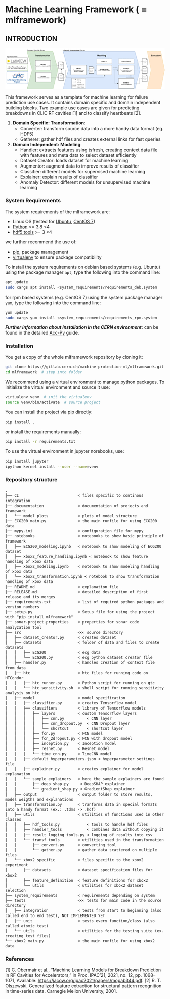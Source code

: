 

# Machine Learning Framework ( = mlframework)
## INTRODUCTION

![Framework overview](documentation/ml_framework_overview.png)

This framework serves as a template for machine learning for failure prediction use cases.
It contains domain specific and domain independent building blocks.
Two example use cases are given for predicting breakdowns in CLIC RF cavities [1] and to classify heartbeats [2].

1) **Domain Specific: Transformation**:
   * Converter: transform source data into a more handy data format (eg. HDF5)
   * Gatherer: gather hdf files and creates external links for fast queries
2) **Domain Independent: Modeling**:
   * Handler: extracts features using tsfresh, creating context data file with features and meta data to select dataset efficiently
   * Dataset Creator: loads dataset for machine learning
   * Augmentor: augment data to improve results of classifier
   * Classifier: different models for supervised machine learning
   * Explainer: explain results of classifier
   * Anomaly Detector: different models for unsupervised machine learning
   
### System Requirements
The system requirements of the mlframework are:
- Linux OS (tested for [Ubuntu](https://ubuntu.com/download/desktop), [CentOS 7](https://www.centos.org/))
- [Python](https://www.python.org/) >= 3.8 <4
- [hdf5 tools](https://support.hdfgroup.org/HDF5/doc/RM/Tools/) >= 3 <4

we further recommend the use of:
- [pip](https://pip.pypa.io/en/stable/installation/), package management
- [virtualenv](https://virtualenv.pypa.io/en/latest/) to ensure package compatibility

To install the system requirements on debian based systems (e.g. Ubuntu) using the package manager `apt`, type the following into the command line:
```bash
apt update
sudo xargs apt install <system_requirements/requirements_deb.system
```
for rpm based systems (e.g. CentOS 7) using the system package manager `yum`, type the following into the command line:
```bash
yum update
sudo xargs yum install <system_requirements/requirements_rpm.system
```
***Further information about installation in the CERN environment:*** 
can be found in the detailed [Acc-Py](https://wikis.cern.ch/display/ACCPY/Getting+started+with+Acc-Py) guide.

### Installation
You get a copy of the whole mlframework repository by cloning it:
```bash
git clone https://gitlab.cern.ch/machine-protection-ml/mlframework.git  # Clone the gitlab project
cd mlframework  # step into folder
```
We recommend using a virtual environment to manage python packages. To initialize the virtual environment and source it
use:
```bash
virtualenv venv  # init the virtualenv
source venv/bin/activate  # source project
```
You can install the project via pip directly: 
```bash
pip install .
```
or install the requirements manually:
```bash
pip install -r requirements.txt
```
To use the virtual environment in jupyter norebooks, use:
```bash
pip install jupyter
ipython kernel install --user --name=venv
```

### Repository structure
```angular2html ( cleanpy .; tree -A -I "__init__.py|venv|__pycache__|log_files")
.
├── CI                          < files specific to continous integration
├── documentation               < documentation of projects and framework
│   └── model_plots             < plots of model structure
├── ECG200_main.py              < the main runfile for using ECG200 data
├── mypy.ini                    < configuration file for mypy
├── notebooks                   < notebooks to show basic principle of framework
│   ├── ECG200_modeling.ipynb   < notebook to show modeling of ECG200 dataset
│   ├── xbox2_feature_handling.ipynb < notebook to show feature handling of xbox data
│   ├── xbox2_modeling.ipynb    < notebook to show modeling handling of xbox data
│   └── xbox2_transformation.ipynb < notebook to show transformation handling of xbox data
├── README.md                   < explanation file
├── RELEASE.md                  < detailed description of first release and its merges
├── requirements.txt            < list of required python packages and version numbers  
├── setup.py                    < Setup file for using the project with "pip install mlframework"
├── sonar-project.properties    < properties for sonar code analyzation tool
├── src                         <<< source directory
│   ├── dataset_creator.py      < creates dataset
│   ├── datasets                < folder of data and files to create datasets
│   │   ├── ECG200              < ecg data
│   │   └── ECG200.py           < ecg python dataset creator file
│   ├── handler.py              < handles creation of context file from data
│   ├── htc                     < htc files for running code on HTCondor
│   │   ├── htc_runner.py       < Python script for running on gtc   
│   │   └── htc_sensitivity.sh  < shell script for running sensitivity analysis on htc
│   ├── model                   < model specification
│   │   ├── classifier.py       < creates Tensorflow model
│   │   ├── classifiers         < library of Tensorflow models
│   │   │   ├── layers          < custom Tensorflow layers
│   │   │   │   ├── cnn.py          < CNN layer
│   │   │   │   ├── cnn_dropout.py  < CNN Dropout layer
│   │   │   │   └── shortcut        < shortcut layer
│   │   │   ├── fcn.py          < FCN model
│   │   │   ├── fcn_2dropout.py < FCN with dropout model
│   │   │   ├── inception.py    < Inception model
│   │   │   ├── resnet.py       < Resnet model
│   │   │   └── time_cnn.py     < TimeCNN model
│   │   ├── default_hyperparameters.json < hyperparameter settings file
│   │   ├── explainer.py        < creates explainer for model explanation
│   │   └── sample_explainers   < here the sample explainers are found
│   │       ├── deep_shap.py     < DeepSHAP explainer
│   │       └── gradient_shap.py < GradientShap explainer
│   ├── output                  < output folder to store results, model weigths and explanations
│   ├── transformation.py       < tranforms data in special formats into a handy format (ex.: .tdms -> .hdf)
│   ├── utils                   < utilities of functions used in other classes
│   │   ├── hdf_tools.py            < tools to handle hdf files
│   │   ├── handler_tools           < combines data without copying it
│   │   ├── result_logging_tools.py < logging of results into csv 
│   │   └── transf_tools        < utilities used in the transformation
│   │       ├── convert.py      < converting tool
│   │       └── gather.py       < gather data scattered on multiple files
│   └── xbox2_specific          < files specific to the xbox2 experiment
│       ├── datasets            < dataset specification files for xbox2
│       ├── feature_definition  < feature definitions for xbox2
│       └── utils               < utilities for xbox2 dataset selection
├── system_requirements         < requirements depending on system
├── tests                       <<< tests for main code in the source directory
│   ├── integration             < tests from start to beginning (also called end to end test), NOT IMPLEMENTED YET
│   ├── unit                    < tests every function/class (also called atomic test)
│   └── utils                   < utilities for the testing suite (ex. creating test files)
└── xbox2_main.py               < the main runfile for using xbox2 data
```

### References
[1]  C. Obermair et al., “Machine Learning Models for Breakdown Prediction in RF Cavities for Accelerators,” in Proc. IPAC’21, 2021, no. 12, pp. 1068–1071, Available: https://jacow.org/ipac2021/papers/mopab344.pdf.
[2]  R. T. Olszewski, Generalized feature extraction for structural pattern recognition in time-series data. Carnegie Mellon University, 2001.